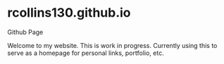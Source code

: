 # rcollins130.github.io
Github Page

Welcome to my website. This is work in progress. 
Currently using this to serve as a homepage for personal links, portfolio, etc.
